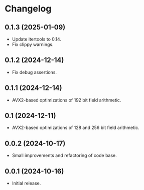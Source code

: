 # Changelog

## 0.1.3 (2025-01-09)

* Update itertools to 0.14.
* Fix clippy warnings.

## 0.1.2 (2024-12-14)

* Fix debug assertions.

## 0.1.1 (2024-12-14)

* AVX2-based optimizations of 192 bit field arithmetic.

## 0.1 (2024-12-11)

* AVX2-based optimizations of 128 and 256 bit field arithmetic.

## 0.0.2 (2024-10-17)

* Small improvements and refactoring of code base.

## 0.0.1 (2024-10-16)

* Initial release.
